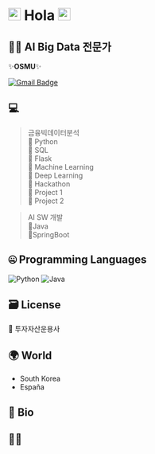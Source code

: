 # <img src="https://media.giphy.com/media/hvRJCLFzcasrR4ia7z/giphy.gif" width="25px"> Hola <img src="https://media.giphy.com/media/hvRJCLFzcasrR4ia7z/giphy.gif" width="25px">

## 👩‍💻 AI Big Data 전문가

 ✨**OSMU**✨

[![Gmail Badge](https://img.shields.io/badge/-rumbini98@gmail.com-c14438?style=flat-square&logo=Gmail&logoColor=white&link=mailto:rumbini98@gmail.com)](mailto:rumbini98@gmail.com)

## 💻 
> 금융빅데이터분석  
🔹 Python    
🔹 SQL  
🔹 Flask  
🔹 Machine Learning  
🔹 Deep Learning  
🔹 Hackathon  
🔹 Project 1  
🔹 Project 2  


> AI SW 개발   
🔸Java     
🔸SpringBoot

## 🤐 Programming Languages

<img alt="Python" src="https://img.shields.io/badge/python%20-%2314354C.svg?&style=for-the-badge&logo=python&logoColor=white"/> <img alt="Java" src="https://img.shields.io/badge/Java-007396?style=for-the-badge&logo=OpenJDK&logoColor=white"/>

## 🗃️ License
💸 투자자산운용사

## 🌍 World
- South Korea
- España

## 📘 Bio


## 🙋🏻 



